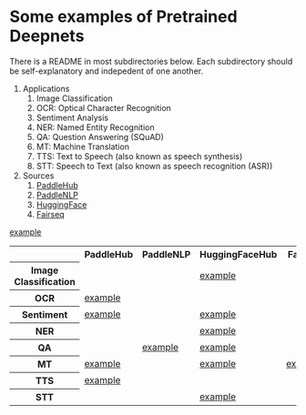 # Some examples of Pretrained Deepnets

There is a README in most subdirectories below.  Each subdirectory should be self-explanatory and indepedent of one another.

<ol>
<li>Applications
<ol>
<li>Image Classification</li>
<li>OCR: Optical Character Recognition</li>
<li>Sentiment Analysis</li>
<li>NER: Named Entity Recognition</li>
<li>QA: Question Answering (SQuAD)</li>
<li>MT: Machine Translation</li>
<li>TTS: Text to Speech (also known as speech synthesis)</li>
<li>STT: Speech to Text (also known as speech recognition (ASR))</li>
</ol></li>

<li>Sources
<ol>
<li><a href="https://www.paddlepaddle.org.cn/hublist">PaddleHub</a></li>
<li><a href="https://github.com/PaddlePaddle/PaddleNLP">PaddleNLP</a></li>
<li><a href="https://huggingface.co/transformers/">HuggingFace</a></li>
<li><a href="https://github.com/pytorch/fairseq/blob/master/examples/translation/README.md">Fairseq</a></li>
</ol></li>
</ol>

<table>
<tr> <th> </th>      <th> PaddleHub </th>  <th> PaddleNLP </th> <th> HuggingFaceHub </th> <th> Fairseq </th> </tr>
<tr> <th> Image Classification </th>  <td> <td> </td> </td> <td> <a href="HuggingFaceHub/useful_applications/image_classification">example</a>  </td> <td> </td> </tr>
<tr> <th> OCR </th>  <td> <a href="PaddleHub/OCR">example</a> <td> </td> </td> <td> </td> <td> </td> </tr>
<tr> <th> Sentiment </th> <td> <a href="PaddleHub/sentiment">example</a> <td> </td> </td> <td> <a href="HuggingFaceHub/useful_applications/sentiment">example</a>  </td> <td> </td> </tr>
<tr> <th> NER </th> <td> </td> <td> </td><td> <a href="HuggingFaceHub/useful_applications/ner">example</a> </td>  </tr>
<tr> <th> QA </th> <td> </td> <td> <a href="PaddleNLP/question_answering">example</a> <td> <a href="HuggingFaceHub/useful_applications/question_answering">example</a> </td> </td> <td> </td> </tr>
<tr> <th> MT </th> <td> <a href="PaddleHub/translate">example</a> </td> <td> </td> <td> <a href="HuggingFaceHub/useful_applications/translate">example</a> </td>  <td> <a href="Fairseq/translate">example</a> </td> </tr>
<tr> <th> TTS </th> <td> <a href="PaddleHub/text_to_speech">example</a> </td> <td> </td> <a href="HuggingFaceHub/useful_applications/text_to_speech">example</a> <td> </td>  <td> </td> </tr>
<tr> <th> STT </th> <td>  </td> <td> </td> <td> <a href="HuggingFaceHub/useful_applications/speech_to_text">example</a> </td>  <td> </td> </tr>
</table>
